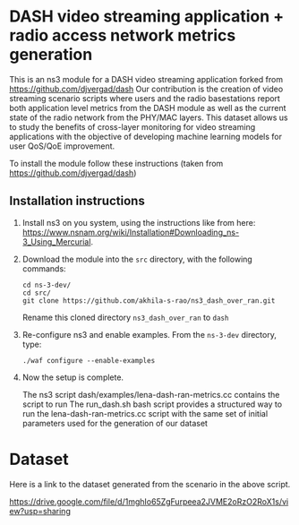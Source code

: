 DASH video streaming application + radio access network metrics generation  
========

This is an ns3 module for a DASH video streaming application forked from https://github.com/djvergad/dash
Our contribution is the creation of video streaming scenario scripts where users and the radio basestations report both application level metrics from the DASH module as well as the current state of the radio network from the PHY/MAC layers. This dataset allows us to study the benefits of cross-layer monitoring for video streaming applications with the objective of developing machine learning models for user QoS/QoE improvement.      

To install the module follow these instructions (taken from https://github.com/djvergad/dash)

Installation instructions
----

  1. Install ns3 on you system, using the instructions like from here: https://www.nsnam.org/wiki/Installation#Downloading_ns-3_Using_Mercurial.
  2. Download the module into the `src` directory, with the following commands:
       ```
       cd ns-3-dev/
       cd src/
       git clone https://github.com/akhila-s-rao/ns3_dash_over_ran.git
       ```
     Rename this cloned directory `ns3_dash_over_ran` to `dash`   
    
  3. Re-configure ns3 and enable examples. From the `ns-3-dev` directory, type:
       ```
       ./waf configure --enable-examples
       ```

  4. Now the setup is complete.

     The ns3 script dash/examples/lena-dash-ran-metrics.cc contains the script to run 
     The run_dash.sh bash script provides a structured way to run the lena-dash-ran-metrics.cc script with the same set of initial parameters used for the generation of our dataset 

Dataset
========
Here is a link to the dataset generated from the scenario in the above script.  

https://drive.google.com/file/d/1mghIo65ZgFurpeea2JVME2oRzO2RoX1s/view?usp=sharing
